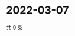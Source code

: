 # 2022-03-07

共 0 条

<!-- BEGIN WEIBO -->
<!-- 最后更新时间 Mon Mar 07 2022 03:00:38 GMT+0800 (China Standard Time) -->

<!-- END WEIBO -->
